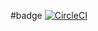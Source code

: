 #badge
[![CircleCI](https://dl.circleci.com/status-badge/img/gh/ibeshaho-amini/backend/tree/main.svg?style=svg)](https://dl.circleci.com/status-badge/redirect/gh/ibeshaho-amini/backend/tree/main)
